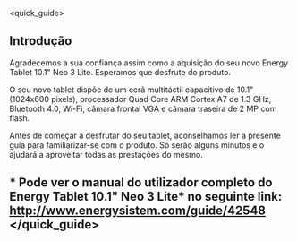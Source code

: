 <quick_guide> 
## Introdução

Agradecemos a sua confiança assim como a aquisição do seu novo Energy Tablet 10.1" Neo 3 Lite. Esperamos que desfrute do produto.

O seu novo tablet dispõe de um ecrã multitáctil capacitivo de 10.1" (1024x600 pixels), processador Quad Core ARM Cortex A7 de 1.3 GHz, Bluetooth 4.0, Wi-Fi, câmara frontal VGA e câmara traseira de 2 MP com flash.

Antes de começar a desfrutar do seu tablet, aconselhamos ler a presente guia para familiarizar-se com o produto. Só serão alguns minutos e o ajudará a aproveitar todas as prestações do mesmo.

## <unique> * Pode ver o manual do utilizador completo do Energy Tablet 10.1" Neo 3 Lite* no seguinte link: http://www.energysistem.com/guide/42548 </unique> </quick_guide>

